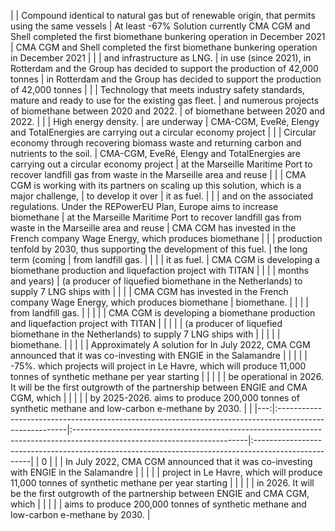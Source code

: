 |    | Compound identical to natural gas but of renewable origin, that permits using the same vessels         | At least -67% Solution currently CMA CGM and Shell completed the first biomethane bunkering operation in December 2021   | CMA CGM and Shell completed the first biomethane bunkering operation in December 2021               |
|    | and infrastructure as LNG.                                                                             | in use (since 2021), in Rotterdam and the Group has decided to support the production of 42,000 tonnes                   | in Rotterdam and the Group has decided to support the production of 42,000 tonnes                   |
|    | Technology that meets industry safety standards, mature and ready to use for the existing gas fleet.   | and numerous projects of biomethane between 2020 and 2022.                                                               | of biomethane between 2020 and 2022.                                                                |
|    | High energy density.                                                                                   | are underway                                                                                                             | CMA-CGM, EveRé, Elengy and TotalEnergies are carrying out a circular economy project                |
|    | Circular economy through recovering biomass waste and returning carbon and nutrients to the soil.      | CMA-CGM, EveRé, Elengy and TotalEnergies are carrying out a circular economy project                                     | at the Marseille Maritime Port to recover landfill gas from waste in the Marseille area and reuse   |
|    | CMA CGM is working with its partners on scaling up this solution, which is a major challenge,          | to develop it over                                                                                                       | it as fuel.                                                                                         |
|    | and on the associated regulations. Under the REPowerEU Plan, Europe aims to increase biomethane        | at the Marseille Maritime Port to recover landfill gas from waste in the Marseille area and reuse                        | CMA CGM has invested in the French company Wage Energy, which produces biomethane                   |
|    | production tenfold by 2030, thus supporting the development of this fuel.                              | the long term (coming                                                                                                    | from landfill gas.                                                                                  |
|    |                                                                                                        | it as fuel.                                                                                                              | CMA CGM is developing a biomethane production and liquefaction project with TITAN                   |
|    |                                                                                                        | months and years)                                                                                                        | (a producer of liquefied biomethane in the Netherlands) to supply 7 LNG ships with                  |
|    |                                                                                                        | CMA CGM has invested in the French company Wage Energy, which produces biomethane                                        | biomethane.                                                                                         |
|    |                                                                                                        | from landfill gas.                                                                                                       |                                                                                                     |
|    |                                                                                                        | CMA CGM is developing a biomethane production and liquefaction project with TITAN                                        |                                                                                                     |
|    |                                                                                                        | (a producer of liquefied biomethane in the Netherlands) to supply 7 LNG ships with                                       |                                                                                                     |
|    |                                                                                                        | biomethane.                                                                                                              |                                                                                                     |
|    |                                                                                                        | Approximately A solution for In July 2022, CMA CGM announced that it was co-investing with ENGIE in the Salamandre       |                                                                                                     |
|    |                                                                                                        | -75%. which projects will project in Le Havre, which will produce 11,000 tonnes of synthetic methane per year starting   |                                                                                                     |
|    |                                                                                                        | be operational in 2026. It will be the first outgrowth of the partnership between ENGIE and CMA CGM, which               |                                                                                                     |
|    |                                                                                                        | by 2025-2026. aims to produce 200,000 tonnes of synthetic methane and low-carbon e-methane by 2030.                      |                                                                                                     |
|---:|:-------------------------------------------------------------------------------------------------------|:-------------------------------------------------------------------------------------------------------------------------|:----------------------------------------------------------------------------------------------------|
|  0 |                                                                                                        |                                                                                                                          | In July 2022, CMA CGM announced that it was co-investing with ENGIE in the Salamandre               |
|    |                                                                                                        |                                                                                                                          | project in Le Havre, which will produce 11,000 tonnes of synthetic methane per year starting        |
|    |                                                                                                        |                                                                                                                          | in 2026. It will be the first outgrowth of the partnership between ENGIE and CMA CGM, which         |
|    |                                                                                                        |                                                                                                                          | aims to produce 200,000 tonnes of synthetic methane and low-carbon e-methane by 2030.               |